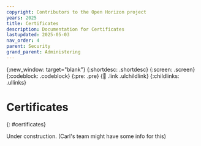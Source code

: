 ```yaml
---
copyright: Contributors to the Open Horizon project
years: 2025
title: Certificates
description: Documentation for Certificates
lastupdated: 2025-05-03
nav_order: 4
parent: Security
grand_parent: Administering
---
```


{:new_window: target="blank"}
{:shortdesc: .shortdesc}
{:screen: .screen}
{:codeblock: .codeblock}
{:pre: .pre}
{:child: .link .ulchildlink}
{:childlinks: .ullinks}

# Certificates
{: #certificates}

Under construction. (Carl's team might have some info for this)
